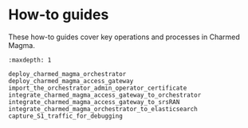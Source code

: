 # How-to guides

These how-to guides cover key operations and processes in Charmed Magma.


```{toctree}
:maxdepth: 1

deploy_charmed_magma_orchestrator
deploy_charmed_magma_access_gateway
import_the_orchestrator_admin_operator_certificate
integrate_charmed_magma_access_gateway_to_orchestrator
integrate_charmed_magma_access_gateway_to_srsRAN
integrate_charmed_magma_orchestrator_to_elasticsearch
capture_S1_traffic_for_debugging
```
